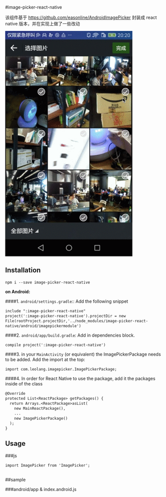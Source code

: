 #image-picker-react-native

该组件基于 https://github.com/easonline/AndroidImagePicker 封装成 react native 版本，并在实现上做了一些改动

[![](https://github.com/Leo-Lang/image-picker-react-native/blob/master/docs/imagePicker.gif)](./example)

## Installation

```
npm i --save image-picker-react-native
```

**on Android:**

####1. `android/settings.gradle`:: Add the following snippet

```
include ":image-picker-react-native"
project(':image-picker-react-native').projectDir = new File(rootProject.projectDir,'../node_modules/image-picker-react-native/android/imagepickermodule')
```

####2. `android/app/build.gradle`: Add in dependencies block.

```
compile project(':image-picker-react-native')
```

####3. in your `MainActivity` (or equivalent) the ImagePickerPackage needs to be added. Add the import at the top:

```
import com.leolang.imagepicker.ImagePickerPackage;
```
####4. In order for React Native to use the package, add it the packages inside of the class
```
@Override
protected List<ReactPackage> getPackages() {
  return Arrays.<ReactPackage>asList(
	new MainReactPackage(),
	...
	new ImagePickerPackage()
  );
}

```
## Usage
###js

```
import ImagePicker from 'ImagePicker';


```





##sample
   
###android/app & index.android.js